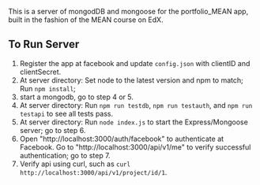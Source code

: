 This is a server of mongodDB and mongoose for the portfolio_MEAN app, built in the
fashion of the MEAN course on EdX.
## To Run Server

1. Register the app at facebook and update `config.json` with clientID and clientSecret.
2. At server directory: Set node to the latest version and npm to match; Run `npm install`;
3. start a mongodb, go to step 4 or 5.
4. At server directory: Run `npm run testdb`, `npm run testauth`, and `npm run testapi` to see all tests pass.
5. At server directory: Run `node index.js` to start the Express/Mongoose server; go to step 6.
6. Open "http://localhost:3000/auth/facebook" to authenticate at Facebook. Go to
   "http://localhost:3000/api/v1/me" to verify successful authentication; go to step 7.
7. Verify api using curl, such as `curl http://localhost:3000/api/v1/project/id/1`.
